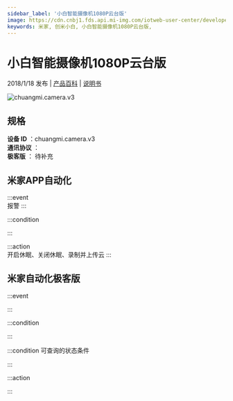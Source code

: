 ```yaml
---
sidebar_label: '小白智能摄像机1080P云台版'
image: https://cdn.cnbj1.fds.api.mi-img.com/iotweb-user-center/developer_1679073307861PcGpCzqa.png?GalaxyAccessKeyId=AKVGLQWBOVIRQ3XLEW&Expires=9223372036854775807&Signature=9AUrDprGJ4I+95dRh5AF3cFaq2I=
keywords: 米家, 创米小白, 小白智能摄像机1080P云台版, 
---
```

# 小白智能摄像机1080P云台版

2018/1/18 发布 | [产品百科](https://home.mi.com/webapp/content/baike/product/index.html?model=chuangmi.camera.v3/) | [说明书](https://home.mi.com/views/introduction.html?model=chuangmi.camera.v3&region=cn)

![chuangmi.camera.v3](https://cdn.cnbj1.fds.api.mi-img.com/iotweb-user-center/developer_1679073307861PcGpCzqa.png?GalaxyAccessKeyId=AKVGLQWBOVIRQ3XLEW&Expires=9223372036854775807&Signature=9AUrDprGJ4I+95dRh5AF3cFaq2I=)

## 规格  
> 
**设备 ID** ：chuangmi.camera.v3  
**通讯协议** ：  
**极客版**  ： 待补充 


## 米家APP自动化  

:::event  
报警
:::

:::condition  

:::

:::action   
开启休眠、关闭休眠、录制并上传云
:::

## 米家自动化极客版  

:::event  

:::

:::condition  

:::

:::condition 可查询的状态条件  

:::

:::action  

:::

        
